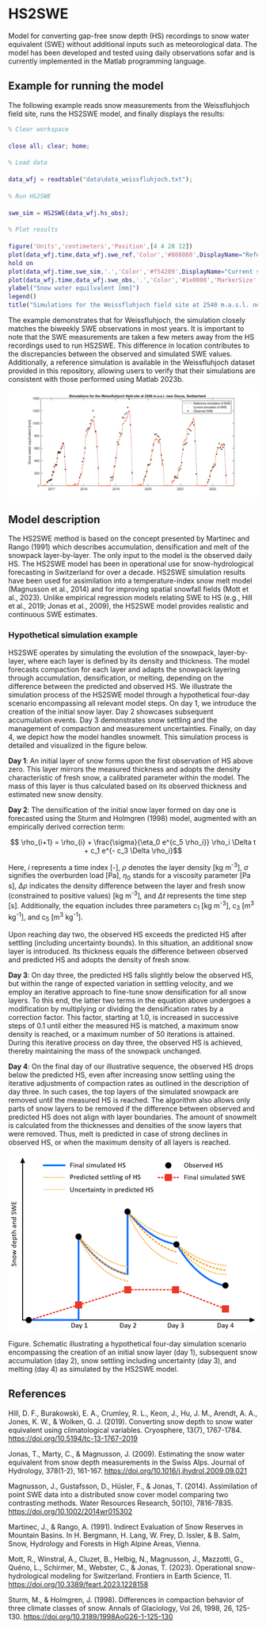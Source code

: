 # HS2SWE

Model for converting gap-free snow depth (HS) recordings to snow water equivalent (SWE) without additional inputs such as meteorological data. The model has been developed and tested using daily observations sofar and is currently implemented in the Matlab programming language.

## Example for running the model

The following example reads snow measurements from the Weissfluhjoch field site, runs the HS2SWE model, and finally displays the results:

```matlab
% Clear workspace

close all; clear; home;

% Load data

data_wfj = readtable("data\data_weissfluhjoch.txt");

% Run HS2SWE

swe_sim = HS2SWE(data_wfj.hs_obs);

% Plot results

figure('Units','centimeters','Position',[4 4 28 12])
plot(data_wfj.time,data_wfj.swe_ref,'Color','#808080',DisplayName="Reference simulation of SWE")
hold on
plot(data_wfj.time,swe_sim,'.','Color','#f54209',DisplayName="Current simulation of SWE")
plot(data_wfj.time,data_wfj.swe_obs,'.','Color','#1e0000','MarkerSize',12,DisplayName="Observed SWE")
ylabel("Snow water equilvalent [mm]")
legend()
title("Simulations for the Weissfluhjoch field site at 2540 m.a.s.l. near Davos, Switzerland")
```

The example demonstrates that for Weissfluhjoch, the simulation closely matches the biweekly SWE observations in most years. It is important to note that the SWE measurements are taken a few meters away from the HS recordings used to run HS2SWE. This difference in location contributes to the discrepancies between the observed and simulated SWE values. Additionally, a reference simulation is available in the Weissfluhjoch dataset provided in this repository, allowing users to verify that their simulations are consistent with those performed using Matlab 2023b.

![Simulation results from the HS2SWE model](figures/simulation_results.png)

## Model description

The HS2SWE method is based on the concept presented by Martinec and Rango (1991) which describes accumulation, densification and melt of the snowpack layer-by-layer. The only input to the model is the observed daily HS. The HS2SWE model has been in operational use for snow-hydrological forecasting in Switzerland for over a decade. HS2SWE simulation results have been used for assimilation into a temperature-index snow melt model (Magnusson et al., 2014) and for improving spatial snowfall fields (Mott et al., 2023). Unlike empirical regression models relating SWE to HS (e.g., Hill et al., 2019; Jonas et al., 2009), the HS2SWE model provides realistic and continuous SWE estimates.

### Hypothetical simulation example

HS2SWE operates by simulating the evolution of the snowpack, layer-by-layer, where each layer is defined by its density and thickness. The model forecasts compaction for each layer and adapts the snowpack layering through accumulation, densification, or melting, depending on the difference between the predicted and observed HS. We illustrate the simulation process of the HS2SWE model through a hypothetical four-day  scenario encompassing all relevant model steps. On day 1, we introduce the creation of the initial snow layer. Day 2 showcases subsequent accumulation events. Day 3 demonstrates snow settling and the management of compaction and measurement uncertainties. Finally, on day 4, we depict how the model handles snowmelt. This simulation process is detailed and visualized in the figure below.

**Day 1**: An initial layer of snow forms upon the first observation of HS above zero. This layer mirrors the measured thickness and adopts the density characteristic of fresh snow, a calibrated parameter within the model. The mass of this layer is thus calculated based on its observed thickness and estimated new snow density.

**Day 2**: The densification of the initial snow layer formed on day one is forecasted using the Sturm and Holmgren (1998) model, augmented with an empirically derived correction term:

$$ \rho_{i+1} = \rho_{i} + \frac{\sigma}{\eta_0 e^{c_5 \rho_i}} \rho_i \Delta t + c_1 e^{- c_3 \Delta \rho_i}$$

Here, $i$ represents a time index [-], $\rho$ denotes the layer density [kg m<sup>-3</sup>], $\sigma$ signifies the overburden load [Pa], $\eta_0$ stands for a viscosity parameter [Pa s], $\Delta\rho$ indicates the density difference between the layer and fresh snow (constrained to positive values) [kg m<sup>-3</sup>], and $\Delta t$ represents the time step [s]. Additionally, the equation includes three parameters c<sub>1</sub> [kg m<sup>-3</sup>], c<sub>3</sub> [m<sup>3</sup> kg<sup>-1</sup>], and c<sub>5</sub> [m<sup>3</sup> kg<sup>-1</sup>].

Upon reaching day two, the observed HS exceeds the predicted HS after settling (including uncertainty bounds). In this situation, an additional snow layer is introduced. Its thickness equals the difference between observed and predicted HS and adopts the density of fresh snow.

**Day 3**: On day three, the predicted HS falls slightly below the observed HS, but within the range of expected variation in settling velocity, and we employ an iterative approach to fine-tune snow densification for all snow layers. To this end, the latter two terms in the equation above undergoes a modification by multiplying or dividing the densification rates by a correction factor. This factor, starting at 1.0, is increased in successive steps of 0.1 until either the measured HS is matched, a maximum snow density is reached, or a maximum number of 50 iterations is attained. During this iterative process on day three, the observed HS is achieved, thereby maintaining the mass of the snowpack unchanged.

**Day 4**: On the final day of our illustrative sequence, the observed HS drops below the predicted HS, even after increasing snow settling using the iterative adjustments of compaction rates as outlined in the description of day three. In such cases, the top layers of the simulated snowpack are removed until the measured HS is reached. The algorithm also allows only parts of snow layers to be removed if the difference between observed and predicted HS does not align with layer boundaries. The amount of snowmelt is calculated from the thicknesses and densities of the snow layers that were removed. Thus, melt is predicted in case of strong declines in observed HS, or when the maximum density of all layers is reached.

![Schematic illustrating the HS2SWE model](figures/hs2swe_description.png)

Figure. Schematic illustrating a hypothetical four-day simulation scenario encompassing the creation of an initial snow layer (day 1), subsequent snow accumulation (day 2), snow settling including uncertainty (day 3), and melting (day 4) as simulated by the HS2SWE model.

## References

Hill, D. F., Burakowski, E. A., Crumley, R. L., Keon, J., Hu, J. M., Arendt, A. A., Jones, K. W., & Wolken, G. J. (2019). Converting snow depth to snow water equivalent using climatological variables. Cryosphere, 13(7), 1767-1784. https://doi.org/10.5194/tc-13-1767-2019

Jonas, T., Marty, C., & Magnusson, J. (2009). Estimating the snow water equivalent from snow depth measurements in the Swiss Alps. Journal of Hydrology, 378(1-2), 161-167. https://doi.org/10.1016/j.jhydrol.2009.09.021 

Magnusson, J., Gustafsson, D., Hüsler, F., & Jonas, T. (2014). Assimilation of point SWE data into a distributed snow cover model comparing two contrasting methods. Water Resources Research, 50(10), 7816-7835. https://doi.org/10.1002/2014wr015302

Martinec, J., & Rango, A. (1991). Indirect Evaluation of Snow Reserves in Mountain Basins. In H. Bergmann, H. Lang, W. Frey, D. Issler, & B. Salm,  Snow, Hydrology and Forests in High Alpine Areas, Vienna.

Mott, R., Winstral, A., Cluzet, B., Helbig, N., Magnusson, J., Mazzotti, G., Quéno, L., Schirmer, M., Webster, C., & Jonas, T. (2023). Operational snow-hydrological modeling for Switzerland. Frontiers in Earth Science, 11. https://doi.org/10.3389/feart.2023.1228158

Sturm, M., & Holmgren, J. (1998). Differences in compaction behavior of three climate classes of snow. Annals of Glaciology, Vol 26, 1998, 26, 125-130. https://doi.org/10.3189/1998AoG26-1-125-130 